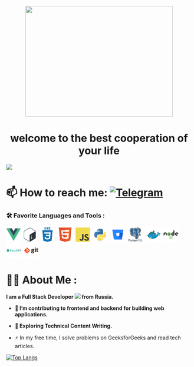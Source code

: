 <div id="header" align="center">
  <img src="https://media4.giphy.com/media/v1.Y2lkPTc5MGI3NjExeWcxYTF3ejhkdHk0dmhkYXUyZTVndzFrZDRsMmZtMGhyZ2VsYWp3byZlcD12MV9pbnRlcm5hbF9naWZfYnlfaWQmY3Q9Zw/JqmupuTVZYaQX5s094/giphy.gif" width="400" height="300" />
</div>

<div id="body" align="center">
  <h1>
    welcome to the best cooperation of your life
  </h1>
</div>
<img src=https://komarev.com/ghpvc/?username=fulliam />

# :mailbox:  How to reach me:  [![Telegram](https://patrolavia.github.io/telegram-badge/chat.png)](https://t.me/dev_too) 

### :hammer_and_wrench: Favorite Languages and Tools :
<div>
  <img src="https://github.com/devicons/devicon/blob/master/icons/vuejs/vuejs-original.svg" title="VUE" alt="VUE" width="40" height="40"/>
  <img src="https://github.com/devicons/devicon/blob/master/icons/bash/bash-original.svg" title="Bash" alt="Bash" width="40" height="40"/>&nbsp;
  <img src="https://github.com/devicons/devicon/blob/master/icons/css3/css3-plain-wordmark.svg"  title="CSS3" alt="CSS" width="40" height="40"/>&nbsp;
  <img src="https://github.com/devicons/devicon/blob/master/icons/html5/html5-original.svg" title="HTML5" alt="HTML" width="40" height="40"/>&nbsp;
  <img src="https://github.com/devicons/devicon/blob/master/icons/javascript/javascript-original.svg" title="JavaScript" alt="JavaScript" width="40" height="40"/>&nbsp;
  <img src="https://github.com/devicons/devicon/blob/master/icons/python/python-original.svg" title="Python" alt="Python" width="40" height="40"/>&nbsp;
  <img src="https://github.com/devicons/devicon/blob/master/icons/bitbucket/bitbucket-original.svg" title="BitBucket" alt="BitBucket" width="40" height="40"/>&nbsp;
  <img src="https://github.com/devicons/devicon/blob/master/icons/postgresql/postgresql-original-wordmark.svg" title="PostgreQSL"  alt="PostgreSQL" width="40" height="40"/>&nbsp;
  <img src="https://github.com/devicons/devicon/blob/master/icons/docker/docker-original.svg" title="Docker" alt="Docker" width="40" height="40"/>&nbsp;
  <img src="https://github.com/devicons/devicon/blob/master/icons/nodejs/nodejs-original-wordmark.svg" title="NodeJS" alt="NodeJS" width="40" height="40"/>&nbsp;
  <img src="https://github.com/devicons/devicon/blob/master/icons/fastapi/fastapi-original-wordmark.svg" title="FastAPI" alt="FastAPI" width="40" height="40"/>&nbsp;  
  <img src="https://github.com/devicons/devicon/blob/master/icons/git/git-original-wordmark.svg" title="Git" alt="Git" width="40" height="40"/>
</div>

# :man_technologist: About Me :
**I am a Full Stack Developer <img src="https://media.giphy.com/media/WUlplcMpOCEmTGBtBW/giphy.gif" width="30"> from Russia.**

- **:telescope:  I’m contributing to frontend and backend for building web applications.**

- **:seedling:  Exploring Technical Content Writing.**

- :zap:  In my free time, I solve problems on GeeksforGeeks and read tech articles.

[![Top Langs](https://github-readme-stats.vercel.app/api/top-langs/?username=fulliam&layout=compact&theme=vision-friendly-dark)](https://github.com/anuraghazra/github-readme-stats)


